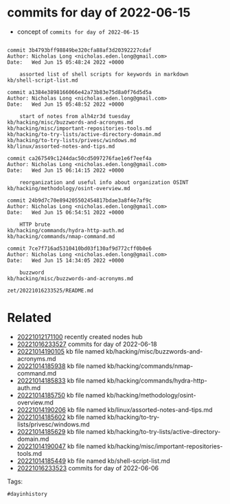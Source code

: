 # commits for day of 2022-06-15

- concept of `commits for day of 2022-06-15`

```

commit 3b4793bff98849be320cfa88af3d20392227cdaf
Author: Nicholas Long <nicholas.eden.long@gmail.com>
Date:   Wed Jun 15 05:48:24 2022 +0000

    assorted list of shell scripts for keywords in markdown
kb/shell-script-list.md

commit a1384e3898166066e42a73b83e75d8a0f76d5d5a
Author: Nicholas Long <nicholas.eden.long@gmail.com>
Date:   Wed Jun 15 05:48:52 2022 +0000

    start of notes from alh4zr3d tuesday
kb/hacking/misc/buzzwords-and-acronyms.md
kb/hacking/misc/important-repositories-tools.md
kb/hacking/to-try-lists/active-directory-domain.md
kb/hacking/to-try-lists/privesc/windows.md
kb/linux/assorted-notes-and-tips.md

commit ca267549c1244dac50cd5097276fae1e6f7eef4a
Author: Nicholas Long <nicholas.eden.long@gmail.com>
Date:   Wed Jun 15 06:14:15 2022 +0000

    reorganization and useful info about organization OSINT
kb/hacking/methodology/osint-overview.md

commit 24b9d7c70e894205502454817bdae3a8f4e7af9c
Author: Nicholas Long <nicholas.eden.long@gmail.com>
Date:   Wed Jun 15 06:54:51 2022 +0000

    HTTP brute
kb/hacking/commands/hydra-http-auth.md
kb/hacking/commands/nmap-command.md

commit 7ce7f716ad5310410bd03f130af9d772cff0b0e6
Author: Nicholas Long <nicholas.eden.long@gmail.com>
Date:   Wed Jun 15 14:34:05 2022 +0000

    buzzword
kb/hacking/misc/buzzwords-and-acronyms.md
```

` zet/20221016233525/README.md `

# Related

- [20221012171100](/zet/20221012171100/README.md) recently created nodes hub
- [20221016233527](/zet/20221016233527/README.md) commits for day of 2022-06-18
- [20221014190105](/zet/20221014190105/README.md) kb file named kb/hacking/misc/buzzwords-and-acronyms.md
- [20221014185938](/zet/20221014185938/README.md) kb file named kb/hacking/commands/nmap-command.md
- [20221014185833](/zet/20221014185833/README.md) kb file named kb/hacking/commands/hydra-http-auth.md
- [20221014185750](/zet/20221014185750/README.md) kb file named kb/hacking/methodology/osint-overview.md
- [20221014190206](/zet/20221014190206/README.md) kb file named kb/linux/assorted-notes-and-tips.md
- [20221014185602](/zet/20221014185602/README.md) kb file named kb/hacking/to-try-lists/privesc/windows.md
- [20221014185629](/zet/20221014185629/README.md) kb file named kb/hacking/to-try-lists/active-directory-domain.md
- [20221014190047](/zet/20221014190047/README.md) kb file named kb/hacking/misc/important-repositories-tools.md
- [20221014185449](/zet/20221014185449/README.md) kb file named kb/shell-script-list.md
- [20221016233523](/zet/20221016233523/README.md) commits for day of 2022-06-06

Tags:

    #dayinhistory
